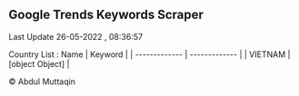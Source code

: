 

## Google Trends Keywords Scraper 
 
Last Update 26-05-2022 , 08:36:57

Country List :
 Name  | Keyword |
| ------------- | ------------- |
| VIETNAM | [object Object] |



© Abdul Muttaqin 
